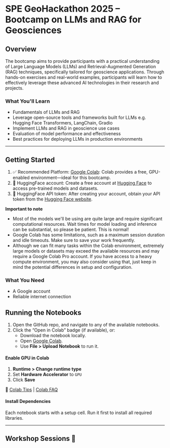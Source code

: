 # SPE GeoHackathon 2025 – Bootcamp on LLMs and RAG for Geosciences

## Overview
The bootcamp aims to provide participants with a practical understanding of Large Language Models (LLMs) and Retrieval-Augmented Generation (RAG) techniques, specifically tailored for geoscience applications. Through hands-on exercises and real-world examples, participants will learn how to effectively leverage these advanced AI technologies in their research and projects.

### What You'll Learn
- Fundamentals of LLMs and RAG
- Leverage open-source tools and frameworks built for LLMs e.g. Hugging Face Transformers, LangChain, Gradio
- Implement LLMs and RAG in geoscience use cases
- Evaluation of model performance and effectiveness
- Best practices for deploying LLMs in production environments

---

## Getting Started
1. ✅ Recommended Platform: [Google Colab](https://colab.research.google.com/): Colab provides a free, GPU-enabled environment—ideal for this bootcamp. 
2. 🤗 HuggingFace account: Create a free account at [Hugging Face](https://huggingface.co/join) to access pre-trained models and datasets.
3. 🤗 HuggingFace API token: After creating your account, obtain your API token from the [Hugging Face website](https://huggingface.co/settings/tokens).

**Important to note** 
- Most of the models we'll be using are quite large and require significant computational resources.
Wait times for model loading and inference can be substantial, so please be patient. This is normal!
- Google Colab has some limitations, such as a maximum session duration and idle timeouts. Make sure to save your work frequently.
- Although we can fit many tasks within the Colab environment, extremely large models or datasets may exceed the available resources and may require a Google Colab Pro account. If you have access to a heavy compute environment, you may also consider using that, just keep in mind the potential differences in setup and configuration.

### What You Need

* A Google account
* Reliable internet connection

## Running the Notebooks

1. Open the GitHub repo, and navigate to any of the available notebooks.
2. Click the “Open in Colab” badge (if available), or:
   * Download the notebook locally.
   * Open [Google Colab](https://colab.research.google.com/).
   * Use **File > Upload Notebook** to run it.

#### Enable GPU in Colab

1. **Runtime > Change runtime type**
2. Set **Hardware Accelerator** to `GPU`
3. Click **Save**

📘 [Colab Tips](https://colab.research.google.com/notebooks/basic_features_overview.ipynb) | [Colab FAQ](https://research.google.com/colaboratory/faq.html)

#### Install Dependencies

Each notebook starts with a setup cell. Run it first to install all required libraries.

---

## Workshop Sessions 🧠